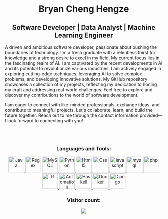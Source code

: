 <h1 align="center">Bryan Cheng Hengze</h1>
<h2 align="center">Software Developer | Data Analyst | Machine Learning Engineer</h2>

A driven and ambitious software developer, passionate about pushing the boundaries of technology. I'm a fresh graduate with a relentless thirst for knowledge and a strong desire to excel in my field. My current focus lies in the fascinating realm of AI. I am captivated by the recent developments in AI and its potential to revolutionize various industries. I am actively engaged in exploring cutting-edge techniques, leveraging AI to solve complex problems, and developing innovative solutions. My GitHub repository showcases a collection of my projects, reflecting my dedication to honing my craft and addressing real-world challenges. Feel free to explore and discover my contributions to the world of software development.

I am eager to connect with like-minded professionals, exchange ideas, and contribute to meaningful projects. Let's collaborate, learn, and build the future together. Reach out to me through the contact information provided—I look forward to connecting with you!

<br>
<br>
<!-- <h3 align="center">Connect with me:</h3> -->
<!-- <p align="center"> -->
  <!-- <a href="" target="blank"><img src="https://img.icons8.com/ios/150/000000/codepen.png" alt="" height="40" width="40" /></a> -->
<!--   <a href="https://twitter.com/bryanchze" target="blank"><img src="https://img.icons8.com/color/144/000000/twitter.png" alt="bryanchze" height="40" width="40" /></a> -->
<!--   <a href="https://linkedin.com/in/bryan-cheng-hengze" target="blank"><img src="https://img.icons8.com/fluency/48/000000/linkedin.png" alt="bryan-cheng-hengze" height="40" width="40" />   </a> -->
<!--   <a href="https://stackoverflow.com/users/22013180" target="blank"><img src="https://img.icons8.com/external-tal-revivo-shadow-tal-revivo/96/000000/external-stack-overflow-is-a-question-and-answer-site-for-professional-logo-shadow-tal-revivo.png" alt="22013180" height="40" width="40" /></a> -->
  <!-- <a href="https://kaggle.com/" target="blank"><img src="https://img.icons8.com/windows/128/000000/kaggle.png" alt="" height="40" width="40" /></a> -->
  <!-- <a href="https://fb.com/" target="blank"><img src="https://img.icons8.com/fluency/144/000000/facebook-new.png" alt="" height="40" width="40" /></a> -->
  <!-- <a href="https://instagram.com/" target="blank"><img src="https://img.icons8.com/fluency/144/000000/instagram-new.png" alt="" height="40" width="40" /></a> -->
  <!-- <a href="https://www.codechef.com/users/" target="blank"><img src="https://img.icons8.com/color/144/000000/codechef.png" alt="" height="40" width="40" /></a> -->
  <!-- <a href="https://www.hackerrank.com/" target="blank"><img src="https://img.icons8.com/external-tal-revivo-color-tal-revivo/96/000000/external-hackerrank-is-a-technology-company-that-focuses-on-competitive-programming-logo-color-tal-revivo.png" alt="" height="40" width="40" /></a> -->
  <!-- <a href="https://codeforces.com/profile/" target="blank"><img src="https://img.icons8.com/external-tal-revivo-color-tal-revivo/96/000000/external-codeforces-programming-competitions-and-contests-programming-community-logo-color-tal-revivo.png" alt="" height="40" width="40" /></a> -->
<!--   <a href="https://www.leetcode.com/bryan-cheng-hengze" target="blank"><img src="https://img.icons8.com/external-tal-revivo-color-tal-revivo/96/000000/external-level-up-your-coding-skills-and-quickly-land-a-job-logo-color-tal-revivo.png" alt="bryan-cheng-hengze" height="40" width="40" /></a> -->
  <!-- <a href="https://www.hackerearth.com/" target="blank"><img align="center" src="https://cdn.jsdelivr.net/npm/simple-icons@3.0.1/icons/hackerearth.svg" alt="" height="40" width="40" /></a> -->
  <!-- <a href="https://auth.geeksforgeeks.org/user/" target="blank"><img src="https://img.icons8.com/color/144/000000/GeeksforGeeks.png" alt="" height="40" width="40" /></a> -->
<!-- </p> -->

<h3 align="center">Languages and Tools:</h3>
<p align="center"> 
  <a href="https://www.java.com/" target="_blank"><img src="https://img.icons8.com/color/144/000000/java-coffee-cup-logo--v1.png" alt="Java" width="50" height="50"/> </a> 
<!--   <a href="https://www.selenium.dev/" target="_blank"><img src="https://img.icons8.com/office/160/000000/selenium-test-automation.png" alt="Selenium" width="50" height="50"/> </a>  -->
  <a href="https://docs.oracle.com/javase/7/docs/api/java/util/regex/Pattern.html" target="_blank"><img src="https://img.icons8.com/officel/80/000000/regex.png" alt="Regex" width="50" height="50"/></a>  
  <a href="https://www.mysql.com/" target="_blank"> <img src="https://img.icons8.com/external-flat-juicy-fish/60/000000/external-sql-coding-and-development-flat-flat-juicy-fish.png" alt="MySQL" width="50" height="50"/> </a> 
  <a href="https://www.python.org/" target="_blank"><img src="https://img.icons8.com/color/144/000000/python--v1.png" alt="Python" width="50" height="50"/> </a>
<!--   <a href="https://heroku.com" target="_blank"> <img src="https://img.icons8.com/color/144/000000/heroku.png" alt="Heroku" width="50" height="50"/> </a>  -->
  <a href="https://www.w3.org/html/" target="_blank"> <img src="https://img.icons8.com/color/144/000000/html-5--v1.png" alt="Html5" width="50" height="50"/> </a> 
  <a href="https://www.w3schools.com/css/" target="_blank"> <img src="https://img.icons8.com/color/150/000000/css3.png" alt="Css" width="50" height="50"/> </a> 
  <a href="https://developer.mozilla.org/en-US/docs/Web/JavaScript" target="_blank"> <img src="https://img.icons8.com/color/144/000000/javascript--v1.png" alt="javascript" width="50" height="50"/> </a> 
<!--   <a href="https://www.cplusplus.com/doc/tutorial/" target="_blank"> <img src="https://img.icons8.com/color/144/000000/c-plus-plus-logo.png" alt="C++" width="50" height="50"/> </a>  -->
  <a href="https://www.programiz.com/c-programming" target="_blank"> <img src="https://img.icons8.com/color/144/000000/c-programming.png" alt="mysql" width="50" height="50"/> </a> 
  <a href="https://www.php.net/" target="_blank"> <img src="https://www.php.net/images/logos/new-php-logo.png" alt="php" width="50" height="50"/> </a> 
  <a href="https://www.r-project.org/" target="_blank"> <img src="https://www.r-project.org/logo/Rlogo.png" alt="R" width="50" height="50"/> </a> 
  <a href="https://www.automationanywhere.com/" target="_blank"> <img src="https://play-lh.googleusercontent.com/jvRx-7QyuuCSA_-18tqVinY2LAWmseDyF5cKJuWOQh3YIHKzinqIzYi4O34I_K_LtA" alt="Automation Anywhere" width="50" height="50"/> </a> 
  <a href="https://www.haskell.org/" target="_blank"> <img src="https://cdn-icons-png.flaticon.com/512/5968/5968259.png" alt="Haskell" width="50" height="50"/> </a>
  <a href="https://www.docker.com/" target="_blank"> <img src="https://www.docker.com/wp-content/uploads/2022/03/Moby-logo.png" alt="Docker" width="50" height="50"/> </a>
  <a href="https://www.djangoproject.com/" target="_blank"> <img src="https://firebearstudio.com/blog/wp-content/uploads/2015/02/Best-Django-Python-CMS-2015.png" alt="Django" width="50" height="50"/> </a>

<h3 align="center">Visitor count:</h3>
<p align="center"> 
  <img src="https://profile-counter.glitch.me/bryan-cheng-hengze/count.svg" />
</p>

<!-- ![GitHub metrics](https://metrics.lecoq.io/bryan-cheng-hengze)   -->


